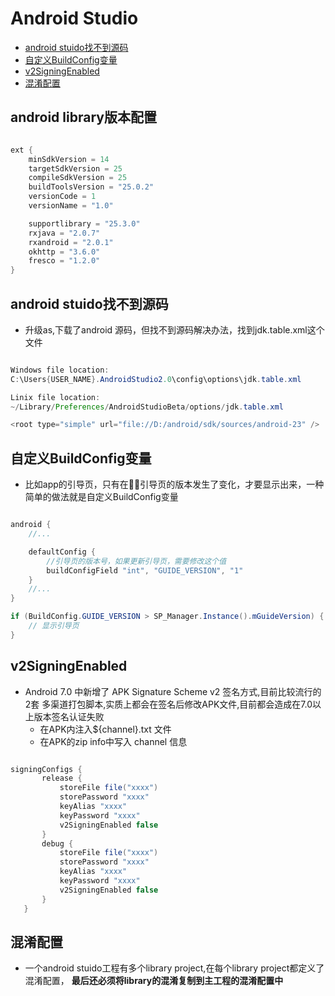 # Android Studio

- [android stuido找不到源码](#android-stuido找不到源码)
- [自定义BuildConfig变量](#自定义buildconfig变量)
- [v2SigningEnabled](#v2signingenabled)
- [混淆配置](#混淆配置)


## android  library版本配置

``` java

ext {
    minSdkVersion = 14
    targetSdkVersion = 25
    compileSdkVersion = 25
    buildToolsVersion = "25.0.2"
    versionCode = 1
    versionName = "1.0"

    supportlibrary = "25.3.0"
    rxjava = "2.0.7"
    rxandroid = "2.0.1"
    okhttp = "3.6.0"
    fresco = "1.2.0"
}

```


## android stuido找不到源码

- 升级as,下载了android 源码，但找不到源码解决办法，找到jdk.table.xml这个文件

```java

Windows file location:
C:\Users{USER_NAME}.AndroidStudio2.0\config\options\jdk.table.xml

Linix file location:
~/Library/Preferences/AndroidStudioBeta/options/jdk.table.xml

<root type="simple" url="file://D:/android/sdk/sources/android-23" />

```

## 自定义BuildConfig变量

- 比如app的引导页，只有在引导页的版本发生了变化，才要显示出来，一种简单的做法就是自定义BuildConfig变量

```java

android {
    //...

    defaultConfig {
        //引导页的版本号，如果更新引导页，需要修改这个值
        buildConfigField "int", "GUIDE_VERSION", "1"
    }
    //...
}

if (BuildConfig.GUIDE_VERSION > SP_Manager.Instance().mGuideVersion) {
    // 显示引导页
}

```

## v2SigningEnabled

- Android 7.0 中新增了 APK Signature Scheme v2 签名方式,目前比较流行的2套 多渠道打包脚本,实质上都会在签名后修改APK文件,目前都会造成在7.0以上版本签名认证失败
    - 在APK内注入${channel}.txt 文件
    - 在APK的zip info中写入 channel 信息

```java

signingConfigs {
       release {
           storeFile file("xxxx")
           storePassword "xxxx"
           keyAlias "xxxx"
           keyPassword "xxxx"
           v2SigningEnabled false
       }
       debug {
           storeFile file("xxxx")
           storePassword "xxxx"
           keyAlias "xxxx"
           keyPassword "xxxx"
           v2SigningEnabled false
       }
   }

```

## 混淆配置

- 一个android stuido工程有多个library project,在每个library project都定义了混淆配置，
 **最后还必须将library的混淆复制到主工程的混淆配置中**


